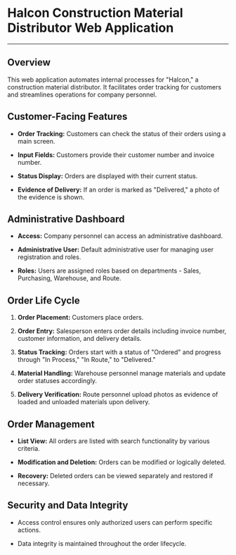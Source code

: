 # Halcon Construction Material Distributor Web Application
--------------------------------------------------------

## Overview

This web application automates internal processes for "Halcon," a construction material distributor. It facilitates order tracking for customers and streamlines operations for company personnel.

## Customer-Facing Features

*   **Order Tracking:** Customers can check the status of their orders using a main screen.
    
*   **Input Fields:** Customers provide their customer number and invoice number.
    
*   **Status Display:** Orders are displayed with their current status.
    
*   **Evidence of Delivery:** If an order is marked as "Delivered," a photo of the evidence is shown.
    

## Administrative Dashboard

*   **Access:** Company personnel can access an administrative dashboard.
    
*   **Administrative User:** Default administrative user for managing user registration and roles.
    
*   **Roles:** Users are assigned roles based on departments - Sales, Purchasing, Warehouse, and Route.
    

## Order Life Cycle

1.  **Order Placement:** Customers place orders.
    
2.  **Order Entry:** Salesperson enters order details including invoice number, customer information, and delivery details.
    
3.  **Status Tracking:** Orders start with a status of "Ordered" and progress through "In Process," "In Route," to "Delivered."
    
4.  **Material Handling:** Warehouse personnel manage materials and update order statuses accordingly.
    
5.  **Delivery Verification:** Route personnel upload photos as evidence of loaded and unloaded materials upon delivery.
    

## Order Management

*   **List View:** All orders are listed with search functionality by various criteria.
    
*   **Modification and Deletion:** Orders can be modified or logically deleted.
    
*   **Recovery:** Deleted orders can be viewed separately and restored if necessary.
    

## Security and Data Integrity

*   Access control ensures only authorized users can perform specific actions.
    
*   Data integrity is maintained throughout the order lifecycle.